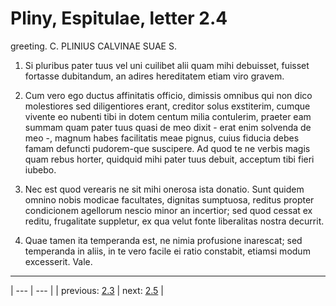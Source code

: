 # Pliny, Espitulae, letter 2.4

greeting. C. PLINIUS CALVINAE SUAE S.



1. Si pluribus pater tuus vel uni cuilibet alii quam mihi debuisset, fuisset fortasse dubitandum, an adires hereditatem etiam viro gravem.



2. Cum vero ego ductus affinitatis officio, dimissis omnibus qui non dico molestiores sed diligentiores erant, creditor solus exstiterim, cumque vivente eo nubenti tibi in dotem centum milia contulerim, praeter eam summam quam pater tuus quasi de meo dixit - erat enim solvenda de meo -, magnum habes facilitatis meae pignus, cuius fiducia debes famam defuncti pudorem-que suscipere. Ad quod te ne verbis magis quam rebus horter, quidquid mihi pater tuus debuit, acceptum tibi fieri iubebo.



3. Nec est quod verearis ne sit mihi onerosa ista donatio. Sunt quidem omnino nobis modicae facultates, dignitas sumptuosa, reditus propter condicionem agellorum nescio minor an incertior; sed quod cessat ex reditu, frugalitate suppletur, ex qua velut fonte liberalitas nostra decurrit.



4. Quae tamen ita temperanda est, ne nimia profusione inarescat; sed temperanda in aliis, in te vero facile ei ratio constabit, etiamsi modum excesserit. Vale.



---

| --- | --- |
| previous: [2.3](../2.3/) | next: [2.5](../2.5/) |